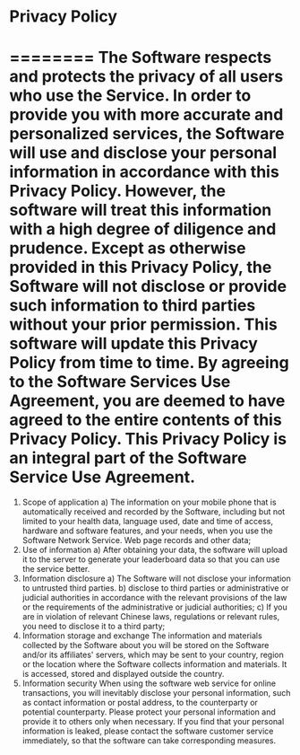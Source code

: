 # Privacy Policy
========
The Software respects and protects the privacy of all users who use the Service. In order to provide you with more accurate and personalized services, the Software will use and disclose your personal information in accordance with this Privacy Policy. However, the software will treat this information with a high degree of diligence and prudence. Except as otherwise provided in this Privacy Policy, the Software will not disclose or provide such information to third parties without your prior permission. This software will update this Privacy Policy from time to time. By agreeing to the Software Services Use Agreement, you are deemed to have agreed to the entire contents of this Privacy Policy. This Privacy Policy is an integral part of the Software Service Use Agreement.
=========
1. Scope of application
a) The information on your mobile phone that is automatically received and recorded by the Software, including but not limited to your health data, language used, date and time of access, hardware and software features, and your needs, when you use the Software Network Service. Web page records and other data;
2. Use of information
a) After obtaining your data, the software will upload it to the server to generate your leaderboard data so that you can use the service better.
3. Information disclosure
a) The Software will not disclose your information to untrusted third parties.
b) disclose to third parties or administrative or judicial authorities in accordance with the relevant provisions of the law or the requirements of the administrative or judicial authorities;
c) If you are in violation of relevant Chinese laws, regulations or relevant rules, you need to disclose it to a third party;
4. Information storage and exchange
The information and materials collected by the Software about you will be stored on the Software and/or its affiliates' servers, which may be sent to your country, region or the location where the Software collects information and materials. It is accessed, stored and displayed outside the country.
5. Information security
When using the software web service for online transactions, you will inevitably disclose your personal information, such as contact information or postal address, to the counterparty or potential counterparty. Please protect your personal information and provide it to others only when necessary. If you find that your personal information is leaked, please contact the software customer service immediately, so that the software can take corresponding measures.
